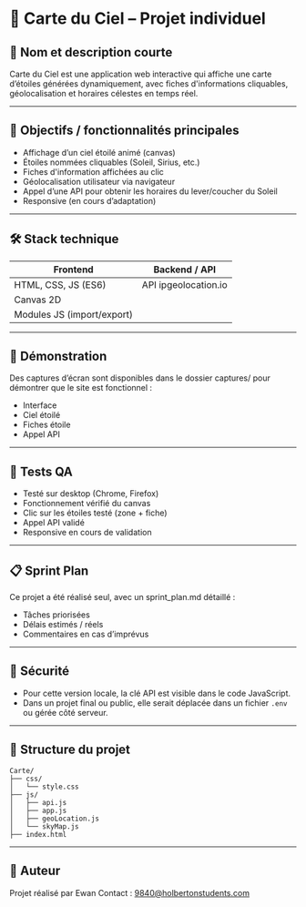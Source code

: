 # 🌌 Carte du Ciel – Projet individuel

## 📛 Nom et description courte
Carte du Ciel est une application web interactive qui affiche une carte d’étoiles générées dynamiquement, avec fiches d'informations cliquables, géolocalisation et horaires célestes en temps réel.

---

## 🎯 Objectifs / fonctionnalités principales

- Affichage d’un ciel étoilé animé (canvas)
- Étoiles nommées cliquables (Soleil, Sirius, etc.)
- Fiches d'information affichées au clic
- Géolocalisation utilisateur via navigateur
- Appel d’une API pour obtenir les horaires du lever/coucher du Soleil
- Responsive (en cours d’adaptation)

---

## 🛠 Stack technique

| Frontend               | Backend / API              |
|------------------------|----------------------------|
| HTML, CSS, JS (ES6)    | API ipgeolocation.io       |
| Canvas 2D              |                            |
| Modules JS (import/export) |                        |

---

## 🎥 Démonstration

Des captures d’écran sont disponibles dans le dossier captures/ pour démontrer que le site est fonctionnel :
- Interface
- Ciel étoilé
- Fiches étoile
- Appel API

---

## 🧪 Tests QA

- Testé sur desktop (Chrome, Firefox)
- Fonctionnement vérifié du canvas
- Clic sur les étoiles testé (zone + fiche)
- Appel API validé
- Responsive en cours de validation

---

## 📋 Sprint Plan

Ce projet a été réalisé seul, avec un sprint_plan.md détaillé :
- Tâches priorisées
- Délais estimés / réels
- Commentaires en cas d’imprévus

---

## 🔐 Sécurité

- Pour cette version locale, la clé API est visible dans le code JavaScript.
- Dans un projet final ou public, elle serait déplacée dans un fichier `.env` ou gérée côté serveur.

---

## 📁 Structure du projet

```plaintext
Carte/
├── css/
│   └── style.css
├── js/
│   ├── api.js
│   ├── app.js
│   ├── geoLocation.js
│   └── skyMap.js
├── index.html
```

---

## 👤 Auteur

Projet réalisé par Ewan
Contact : 9840@holbertonstudents.com
